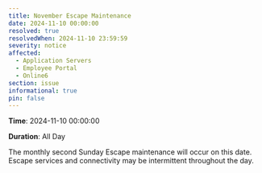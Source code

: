 ```yaml
---
title: November Escape Maintenance
date: 2024-11-10 00:00:00
resolved: true
resolvedWhen: 2024-11-10 23:59:59
severity: notice
affected:
  - Application Servers
  - Employee Portal
  - Online6
section: issue
informational: true
pin: false
---
```


**Time**: 2024-11-10 00:00:00

**Duration**: All Day

The monthly second Sunday Escape maintenance will occur on this date. Escape services and connectivity may be intermittent throughout the day.
